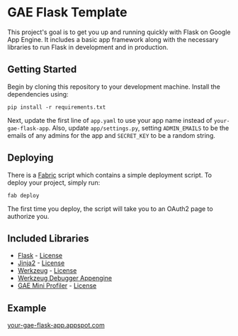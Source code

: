 # GAE Flask Template

This project's goal is to get you up and running quickly with Flask on Google App Engine. It includes a basic app framework along with the necessary libraries to run Flask in development and in production.

## Getting Started

Begin by cloning this repository to your development machine. Install the dependencies using:

    pip install -r requirements.txt

Next, update the first line of `app.yaml` to use your app name instead of `your-gae-flask-app`. Also, update `app/settings.py`, setting `ADMIN_EMAILS` to be the emails of any admins for the app and `SECRET_KEY` to be a random string.

## Deploying

There is a [Fabric](http://fabfile.org/) script which contains a simple deployment script. To deploy your project, simply run:

    fab deploy

The first time you deploy, the script will take you to an OAuth2 page to authorize you.

## Included Libraries

* [Flask](http://flask.pocoo.org/) - [License](http://flask.pocoo.org/docs/license/)
* [Jinja2](http://jinja.pocoo.org/) - [License](https://github.com/mitsuhiko/jinja2/blob/master/LICENSE)
* [Werkzeug](http://werkzeug.pocoo.org/) - [License](https://github.com/mitsuhiko/werkzeug/blob/master/LICENSE)
* [Werkzeug Debugger Appengine](https://github.com/daaku/werkzeug-debugger-appengine)
* [GAE Mini Profiler](https://github.com/kamens/gae_mini_profiler) - [License](http://en.wikipedia.org/wiki/MIT_License)

## Example

[your-gae-flask-app.appspot.com](http://your-gae-flask-app.appspot.com/)